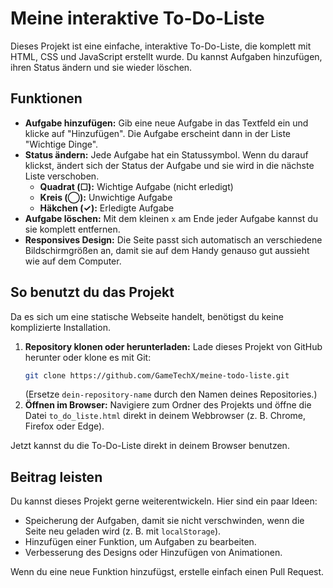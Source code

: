 # Meine interaktive To-Do-Liste

Dieses Projekt ist eine einfache, interaktive To-Do-Liste, die komplett mit HTML, CSS und JavaScript erstellt wurde. Du kannst Aufgaben hinzufügen, ihren Status ändern und sie wieder löschen.

## Funktionen

* **Aufgabe hinzufügen:** Gib eine neue Aufgabe in das Textfeld ein und klicke auf "Hinzufügen". Die Aufgabe erscheint dann in der Liste "Wichtige Dinge".
* **Status ändern:** Jede Aufgabe hat ein Statussymbol. Wenn du darauf klickst, ändert sich der Status der Aufgabe und sie wird in die nächste Liste verschoben.
    * **Quadrat (☐):** Wichtige Aufgabe (nicht erledigt)
    * **Kreis (◯):** Unwichtige Aufgabe
    * **Häkchen (✓):** Erledigte Aufgabe
* **Aufgabe löschen:** Mit dem kleinen `x` am Ende jeder Aufgabe kannst du sie komplett entfernen.
* **Responsives Design:** Die Seite passt sich automatisch an verschiedene Bildschirmgrößen an, damit sie auf dem Handy genauso gut aussieht wie auf dem Computer.

## So benutzt du das Projekt

Da es sich um eine statische Webseite handelt, benötigst du keine komplizierte Installation.

1.  **Repository klonen oder herunterladen:** Lade dieses Projekt von GitHub herunter oder klone es mit Git:
    ```sh
    git clone https://github.com/GameTechX/meine-todo-liste.git
    ```
    (Ersetze `dein-repository-name` durch den Namen deines Repositories.)
2.  **Öffnen im Browser:** Navigiere zum Ordner des Projekts und öffne die Datei `to_do_liste.html` direkt in deinem Webbrowser (z. B. Chrome, Firefox oder Edge).

Jetzt kannst du die To-Do-Liste direkt in deinem Browser benutzen.

## Beitrag leisten

Du kannst dieses Projekt gerne weiterentwickeln. Hier sind ein paar Ideen:

* Speicherung der Aufgaben, damit sie nicht verschwinden, wenn die Seite neu geladen wird (z. B. mit `localStorage`).
* Hinzufügen einer Funktion, um Aufgaben zu bearbeiten.
* Verbesserung des Designs oder Hinzufügen von Animationen.

Wenn du eine neue Funktion hinzufügst, erstelle einfach einen Pull Request.
